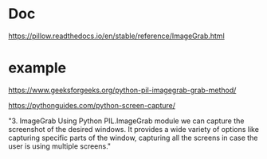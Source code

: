 # Doc
https://pillow.readthedocs.io/en/stable/reference/ImageGrab.html

# example
https://www.geeksforgeeks.org/python-pil-imagegrab-grab-method/

https://pythonguides.com/python-screen-capture/

"3. ImageGrab
Using Python PIL.ImageGrab module we can capture the screenshot of the desired windows. It provides a wide variety of options like capturing specific parts of the window, capturing all the screens in case the user is using multiple screens."
